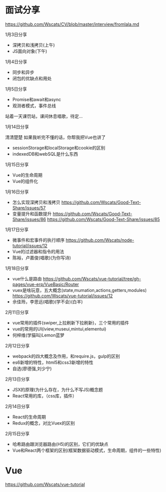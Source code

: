 # 面试分享

https://github.com/Wscats/CV/blob/master/interview/fromlala.md

1月3日分享
- 深拷贝和浅拷贝(上午)
- JS面向对象(下午)

1月4日分享
- 同步和异步
- 闭包的优缺点和用处

1月5日分享
- Promise和await和async
- 观测者模式，事件总线

站着一天课罚站，课间休息唱歌，待定...

1月14日分享

清清楚楚 如果我听完不懂的话，你帮我把Vue也讲了

- sessionStorage和localStorage和cookie的区别
- indexedDB和webSQL是什么东西

1月15日分享

- Vue的生命周期
- Vue的组件化

1月16日分享

- 怎么实现深拷贝和浅拷贝
https://github.com/Wscats/Good-Text-Share/issues/57
- 变量提升和函数提升
https://github.com/Wscats/Good-Text-Share/issues/86
https://github.com/Wscats/Good-Text-Share/issues/85

1月17日分享

- 微事件和宏事件的执行顺序
https://github.com/Wscats/node-tutorial/issues/12
- Vue的过滤器和指令的用法
- 陈裕，卢嘉俊(唱歌)(为你写诗)

1月18日分享

- vue什么是路由
https://github.com/Wscats/vue-tutorial/tree/gh-pages/vue-erp/VueBasic/Router
- vuex是啥玩意，五大概念(state,mumation,actions,getters,modules)
https://github.com/Wscats/vue-tutorial/issues/12
- 佘佳玲，李思远(唱歌)(学不会)(白羊)

2月11日分享

- vue常用的插件(swiper,上拉刷新下拉刷新)，三个常用的插件
- vue的常用的UI(iview,museui,mintui,elementui) 
- 何梓维(学猫叫)Lemon蓝梦

2月12日分享

- webpack的四大概念及作用，和require.js，gulp的区别
- es6新增的特性，html5和css3新增的特性
- 自选(廖德强,刘少宁)

2月13日分享

- JSX的原理(为什么存在，为什么不写JS)概念题
- React常用的库，（css库，插件）

2月14日分享

- React的生命周期
- Redux的概念，对比Vuex的区别

2月15日分享

- 哈希路由跟浏览器路由(H5)的区别，它们的优缺点
- Vue和React两个框架的区别(框架数据驱动模式，生命周期，组件的一些特性)

# Vue

https://github.com/Wscats/vue-tutorial



